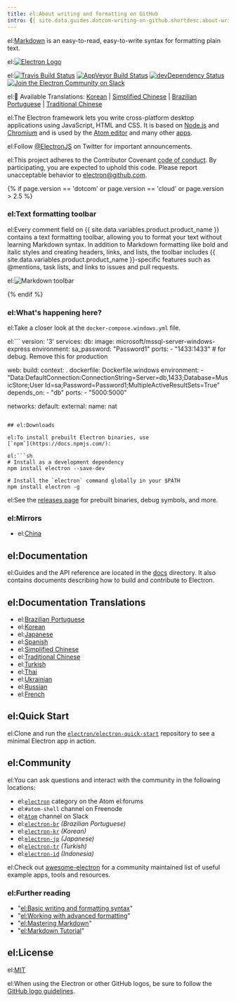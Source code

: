 ```yaml
---
title: el:About writing and formatting on GitHub
intro: {{ site.data.guides.dotcom-writing-on-github.shortdesc.about-writing-and-formatting-on-github }}
---
```


el:[Markdown](http://daringfireball.net/projects/markdown/) is an easy-to-read, easy-to-write syntax for formatting plain text.

el:[![Electron Logo](http://electron.atom.io/images/electron-logo.svg)](http://electron.atom.io/)

el:[![Travis Build Status](https://travis-ci.org/electron/electron.svg?branch=master)](https://travis-ci.org/electron/electron)
[![AppVeyor Build Status](https://ci.appveyor.com/api/projects/status/kvxe4byi7jcxbe26/branch/master?svg=true)](https://ci.appveyor.com/project/Atom/electron)
[![devDependency Status](https://david-dm.org/electron/electron/dev-status.svg)](https://david-dm.org/electron/electron?type=dev)
[![Join the Electron Community on Slack](http://atom-slack.herokuapp.com/badge.svg)](http://atom-slack.herokuapp.com/)

el::memo: Available Translations: [Korean](https://github.com/electron/electron/tree/master/docs-translations/ko-KR/project/README.md) | [Simplified Chinese](https://github.com/electron/electron/tree/master/docs-translations/zh-CN/project/README.md) | [Brazilian Portuguese](https://github.com/electron/electron/tree/master/docs-translations/pt-BR/project/README.md) | [Traditional Chinese](https://github.com/electron/electron/tree/master/docs-translations/zh-TW/project/README.md)

el:The Electron framework lets you write cross-platform desktop applications
using JavaScript, HTML and CSS. It is based on [Node.js](https://nodejs.org/) and
[Chromium](http://www.chromium.org) and is used by the [Atom
editor](https://github.com/atom/atom) and many other [apps](http://electron.atom.io/apps).

el:Follow [@ElectronJS](https://twitter.com/electronjs) on Twitter for important
announcements.

el:This project adheres to the Contributor Covenant [code of conduct](CODE_OF_CONDUCT.md).
By participating, you are expected to uphold this code. Please report unacceptable
behavior to electron@github.com.

{% if page.version == 'dotcom' or page.version == 'cloud' or page.version > 2.5 %}

### el:Text formatting toolbar

el:Every comment field on {{ site.data.variables.product.product_name }} contains a text formatting toolbar, allowing you to format your text without learning Markdown syntax. In addition to Markdown formatting like bold and italic styles and creating headers, links, and lists, the toolbar includes {{ site.data.variables.product.product_name }}-specific features such as @mentions, task lists, and links to issues and pull requests.

el:![Markdown toolbar](/assets/images/help/writing/markdown-toolbar.gif)

{% endif %}

### el:What's happening here?
el:Take a closer look at the `docker-compose.windows.yml` file.

el:```
version: '3'
services:
  db:
    image: microsoft/mssql-server-windows-express
    environment:
      sa_password: "Password1"
    ports:
      - "1433:1433" # for debug. Remove this for production

  web:
    build:
      context: .
      dockerfile: Dockerfile.windows
    environment:
      - "Data:DefaultConnection:ConnectionString=Server=db,1433;Database=MusicStore;User Id=sa;Password=Password1;MultipleActiveResultSets=True"
    depends_on:
      - "db"
    ports:
      - "5000:5000"

networks:
  default:
    external:
      name: nat
```

## el:Downloads

el:To install prebuilt Electron binaries, use
[`npm`](https://docs.npmjs.com/):

el:```sh
# Install as a development dependency
npm install electron --save-dev

# Install the `electron` command globally in your $PATH
npm install electron -g
```

el:See the [releases page](https://github.com/electron/electron/releases) for
prebuilt binaries, debug symbols, and more.

### el:Mirrors

- el:[China](https://npm.taobao.org/mirrors/electron)

## el:Documentation

el:Guides and the API reference are located in the
[docs](https://github.com/electron/electron/tree/master/docs) directory. It also
contains documents describing how to build and contribute to Electron.

## el:Documentation Translations

- el:[Brazilian Portuguese](https://github.com/electron/electron/tree/master/docs-translations/pt-BR)
- el:[Korean](https://github.com/electron/electron/tree/master/docs-translations/ko-KR)
- el:[Japanese](https://github.com/electron/electron/tree/master/docs-translations/jp)
- el:[Spanish](https://github.com/electron/electron/tree/master/docs-translations/es)
- el:[Simplified Chinese](https://github.com/electron/electron/tree/master/docs-translations/zh-CN)
- el:[Traditional Chinese](https://github.com/electron/electron/tree/master/docs-translations/zh-TW)
- el:[Turkish](https://github.com/electron/electron/tree/master/docs-translations/tr-TR)
- el:[Thai](https://github.com/electron/electron/tree/master/docs-Translations/th-TH)
- el:[Ukrainian](https://github.com/electron/electron/tree/master/docs-translations/uk-UA)
- el:[Russian](https://github.com/electron/electron/tree/master/docs-translations/ru-RU)
- el:[French](https://github.com/electron/electron/tree/master/docs-translations/fr-FR)

## el:Quick Start

el:Clone and run the [`electron/electron-quick-start`](https://github.com/electron/electron-quick-start)
repository to see a minimal Electron app in action.

## el:Community

el:You can ask questions and interact with the community in the following
locations:
- el:[`electron`](http://discuss.atom.io/c/electron) category on the Atom
el:forums
- el:`#atom-shell` channel on Freenode
- el:[`Atom`](http://atom-slack.herokuapp.com/) channel on Slack
- el:[`electron-br`](https://electron-br.slack.com) *(Brazilian Portuguese)*
- el:[`electron-kr`](http://www.meetup.com/electron-kr/) *(Korean)*
- el:[`electron-jp`](https://electron-jp.slack.com) *(Japanese)*
- el:[`electron-tr`](http://www.meetup.com/Electron-JS-Istanbul/) *(Turkish)*
- el:[`electron-id`](https://electron-id.slack.com) *(Indonesia)*

el:Check out [awesome-electron](https://github.com/sindresorhus/awesome-electron)
for a community maintained list of useful example apps, tools and resources.


### el:Further reading

- "[el:Basic writing and formatting syntax](/articles/basic-writing-and-formatting-syntax)"
- "[el:Working with advanced formatting](/articles/working-with-advanced-formatting)"
- "[el:Mastering Markdown](https://guides.github.com/features/mastering-markdown/)"
- "[el:Markdown Tutorial](http://markdowntutorial.com/)"

## el:License

el:[MIT](https://github.com/electron/electron/blob/master/LICENSE)

el:When using the Electron or other GitHub logos, be sure to follow the [GitHub logo guidelines](https://github.com/logos).

[el:Reference]: http://example.com/
